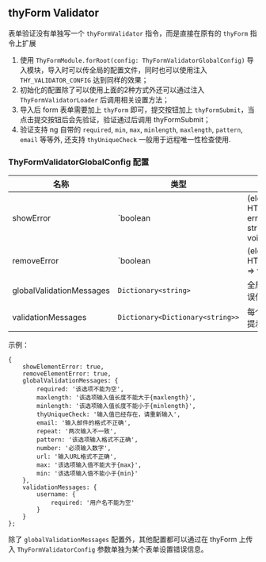 ## thyForm Validator

表单验证没有单独写一个 `thyFormValidator` 指令，而是直接在原有的 `thyForm` 指令上扩展

1. 使用 `ThyFormModule.forRoot(config: ThyFormValidatorGlobalConfig)` 导入模块，导入时可以传全局的配置文件，同时也可以使用注入 `THY_VALIDATOR_CONFIG` 达到同样的效果；
1. 初始化的配置除了可以使用上面的2种方式外还可以通过注入 `ThyFormValidatorLoader` 后调用相关设置方法；
1. 导入后 form 表单需要加上 `thyForm` 即可，提交按钮加上 `thyFormSubmit`，当点击提交按钮后会先验证，验证通过后调用 thyFormSubmit；
1. 验证支持 ng 自带的 `required`, `min`, `max`, `minlength`, `maxlength`, `pattern`, `email` 等等外, 还支持 `thyUniqueCheck` 一般用于远程唯一性检查使用.

### ThyFormValidatorGlobalConfig 配置

名称| 类型 | 备注 
---| --- | --- 
showError|  `boolean | (element: HTMLElement, errorMessages: string[]) => void` | 显示错误方法，默认为 true，以 bootstrap 的方式提示错误
removeError|  `boolean | (element: HTMLElement) => void` | 移除错误，一般和 showError 匹配使用
globalValidationMessages| `Dictionary<string>` | 全局默认显示错误信息的配置
validationMessages | `Dictionary<Dictionary<string>>` | 每个字段的验证提示信息配置

示例：

```
{
    showElementError: true,
    removeElementError: true,
    globalValidationMessages: {
        required: '该选项不能为空',
        maxlength: '该选项输入值长度不能大于{maxlength}',
        minlength: '该选项输入值长度不能小于{minlength}',
        thyUniqueCheck: '输入值已经存在，请重新输入',
        email: '输入邮件的格式不正确',
        repeat: '两次输入不一致',
        pattern: '该选项输入格式不正确',
        number: '必须输入数字',
        url: '输入URL格式不正确',
        max: '该选项输入值不能大于{max}',
        min: '该选项输入值不能小于{min}'
    },
    validationMessages: {
        username: {
            required: '用户名不能为空'
        }
    }
};
```

除了 `globalValidationMessages` 配置外，其他配置都可以通过在 thyForm 上传入 `ThyFormValidatorConfig` 参数单独为某个表单设置错误信息。

